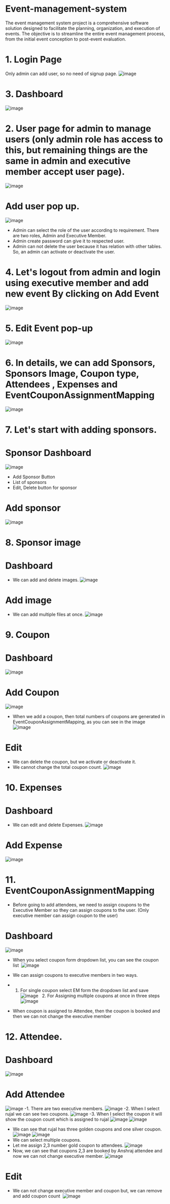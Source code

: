 # Event-management-system
The event management system project is a comprehensive software solution designed to facilitate the planning, organization, and execution of events. The objective is to streamline the entire event management process, from the initial event conception to post-event evaluation.
# 1. Login Page
Only admin can add user, so no need of signup page.
![image](https://github.com/Patolbabu131/Event-management-system-/assets/97328289/3f65fdaa-2247-4f54-acb6-6ff1ceba2a16)
# 3. Dashboard
![image](https://github.com/Patolbabu131/Event-management-system-/assets/97328289/d6b1cb59-8ec9-4e77-811d-8115dfd99ebf)

# 2. User page for admin to manage users (only admin role has access to this, but remaining things are the same in admin and executive member accept user page).
![image](https://github.com/Patolbabu131/Event-management-system-/assets/97328289/af8ec4c7-7b96-4266-88a4-272109b8871c)
# Add user pop up.
![image](https://github.com/Patolbabu131/Event-management-system-/assets/97328289/bd8460da-2a7c-4356-bb96-c57e8fdb6f0d)
- Admin can select the role of the user according to requirement. There are two roles, Admin and Executive Member.
- Admin create password can give it to respected user.
- Admin can not delete the user because it has relation with other tables. So, an admin can activate or deactivate the user.
# 4. Let's logout from admin and login using executive member and add new event By clicking on Add Event 
![image](https://github.com/Patolbabu131/Event-management-system-/assets/97328289/3a578be7-ef7e-4157-927b-79667a0bd297)
# 5. Edit Event pop-up
![image](https://github.com/Patolbabu131/Event-management-system-/assets/97328289/588097ec-0fdf-4b27-ac8e-7cb5c6ed5e19)
# 6. In details, we can add Sponsors, Sponsors Image, Coupon type, Attendees , Expenses and EventCouponAssignmentMapping
![image](https://github.com/Patolbabu131/Event-management-system-/assets/97328289/e46e5020-f5eb-4161-862f-740019b69a87)
# 7. Let's start with adding sponsors.
# Sponsor Dashboard
![image](https://github.com/Patolbabu131/Event-management-system-/assets/97328289/90815374-47c2-4a6a-a086-c252b7a35c50)
- Add Sponsor Button
- List of sponsors
- Edit, Delete button for sponsor
# Add sponsor
![image](https://github.com/Patolbabu131/Event-management-system-/assets/97328289/2b05177d-6f76-42e5-b2ed-6662fb65feda)
# 8. Sponsor image
# Dashboard 
- We can add and delete images.
![image](https://github.com/Patolbabu131/Event-management-system-/assets/97328289/98f82222-a739-4fac-8098-881a59041cb3)

# Add image
- We can add multiple files at once.
![image](https://github.com/Patolbabu131/Event-management-system-/assets/97328289/ff96e851-c05b-4135-8e5e-8b5ec58d5bd1)
# 9. Coupon
# Dashboard
![image](https://github.com/Patolbabu131/Event-management-system-/assets/97328289/83d1015e-5701-4708-9d74-e3ac50d6b2a6)

# Add Coupon
![image](https://github.com/Patolbabu131/Event-management-system-/assets/97328289/f4cd9e24-b214-4eba-958e-ee75e0a620ce)
- When we add a coupon, then total numbers of coupons are generated in EventCouponAssignmentMapping, as you can see in the image 
![image](https://github.com/Patolbabu131/Event-management-system-/assets/97328289/86ff0957-d652-4978-ae4b-a9e0759b8b05)
# Edit
- We can delete the coupon, but we activate or deactivate it.
- We cannot change the total coupon count.
![image](https://github.com/Patolbabu131/Event-management-system-/assets/97328289/9201f5ce-f3b9-44ed-bbb7-a8213bc8a527)
# 10. Expenses
# Dashboard
- We can edit and delete Expenses.
![image](https://github.com/Patolbabu131/Event-management-system-/assets/97328289/dccf6c22-0bc9-4558-972d-945c9c489d5b)

# Add Expense
![image](https://github.com/Patolbabu131/Event-management-system-/assets/97328289/deda3f16-35f2-46cf-b151-c9bfef41118b)
# 11. EventCouponAssignmentMapping
- Before going to add attendees, we need to assign coupons to the Executive Member so they can assign coupons to the user. (Only executive member can assign coupon to the user)
# Dashboard
![image](https://github.com/Patolbabu131/Event-management-system-/assets/97328289/a5d819af-6a9a-43bd-a435-a01fa7524741)
- When you select coupon form dropdown list, you can see the coupon list 
![image](https://github.com/Patolbabu131/Event-management-system-/assets/97328289/75b85613-e2d1-45aa-9560-dd88139a4a6a)

- We can assign coupons to executive members in two ways.
- 1. For single coupon select EM form the dropdown list and save
  ![image](https://github.com/Patolbabu131/Event-management-system-/assets/97328289/49bcb8f5-6a50-40c4-815e-457ba8c3e357)
  2. For Assigning multiple coupons at once in three steps
  ![image](https://github.com/Patolbabu131/Event-management-system-/assets/97328289/70488b8f-b3e2-48a1-8543-03f60bcc01bc)
- When coupon is assigned to Attendee, then the coupon is booked and then we can not change the executive member
# 12. Attendee.
# Dashboard
![image](https://github.com/Patolbabu131/Event-management-system-/assets/97328289/a1d2db4b-d986-489c-84c3-04f934013bc3)

# Add Attendee
![image](https://github.com/Patolbabu131/Event-management-system-/assets/97328289/e9db6633-ebab-483f-81b9-83681587c15e)
-1. There are two executive members.
![image](https://github.com/Patolbabu131/Event-management-system-/assets/97328289/0b3b4c29-0db5-471c-aeaf-5d50fc459da1)
-2. When I select rujal we can see two coupons.
![image](https://github.com/Patolbabu131/Event-management-system-/assets/97328289/357879b1-3551-4f2f-b59c-390a58734f51)
-3. When I select the coupon it will show the coupon count which is assigned to rujal
![image](https://github.com/Patolbabu131/Event-management-system-/assets/97328289/85e0a8f2-8a4c-4c68-8d72-f07a332f86a7)
![image](https://github.com/Patolbabu131/Event-management-system-/assets/97328289/b5b2a32b-e9a0-4bef-8681-2f6d2762b0b7)

- We can see that rujal has three golden coupons and one silver coupon.
![image](https://github.com/Patolbabu131/Event-management-system-/assets/97328289/6acd851f-dc59-4968-82ea-2dac0230e1d8)
![image](https://github.com/Patolbabu131/Event-management-system-/assets/97328289/f539fa36-01f1-435c-94ac-2f9a67f422cc)
- We can select multiple coupons.
- Let me assign 2,3 number gold coupon to attendees.
![image](https://github.com/Patolbabu131/Event-management-system-/assets/97328289/804ec705-fa08-4046-9602-cf9ab62f1020)
- Now, we can see that coupons 2,3 are booked by Anshraj attendee and now we can not change executive member.
![image](https://github.com/Patolbabu131/Event-management-system-/assets/97328289/3b90ff7d-3740-48b8-a502-07d0b37af13d)
# Edit
- We can not change executive member and coupon but, we can remove and add coupon count 
![image](https://github.com/Patolbabu131/Event-management-system-/assets/97328289/925d2af8-ccf9-4cd7-bc03-92a3e2e072fb)



